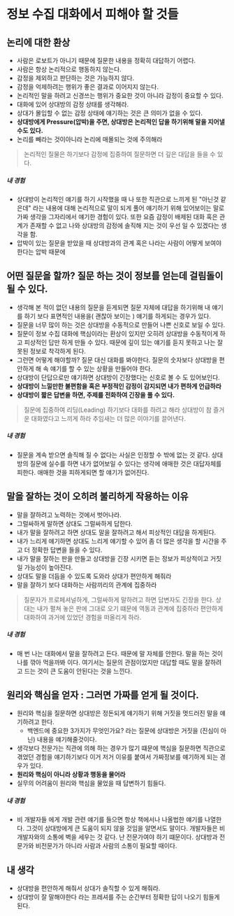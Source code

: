 
# 정보 수집 대화에서 피해야 할 것들

## 논리에 대한 환상
- 사람은 로보트가 아니기 때문에 질문한 내용을 정확히 대답하기 어렵다.
- 사람은 항상 논리적으로 행동하지 않는다.
- 감정을 제외하고 판단하는 것은 가능하지 않다.
- 감정을 억제하려는 행위가 좋은 결과로 이어지지 않는다.
- 논리적인 말을 하려고 신경쓰는 행위가 중요한 것이 아니라 감정이 중요할 수 있다.
- 대화에 있어 상대방의 감정 상태를 생각해라.
- 상대가 몰입할 수 없는 감정 상태에 얘기하는 것은 큰 의미가 없을 수 있다.
- **상대방에게 Pressure(압박)을 주면, 상대방은 논리적인 답을 하기위해 말을 지어낼 수도 있다.**
- 논리를 빼라는 것이아니라 논리에 매몰되는 것에 주의해라

> 논리적인 질물은 하기보다 감정에 집중하여 질문하면 더 깊은 대답을 들을 수 있다.


##### 내 경험
- 상대방이 논리적인 얘기를 하기 시작했을 때 나 또한 직관으로 느끼게 된 "아닌것 같은데" 라는 내용에 대해 논리적으로 말이 되게 풀어 얘기하기 위해 있어보이는 말로 가짜 생각을 그자리에서 얘기한 경험이 있다. 또한 요즘 감정이 배제된 대화 혹은 관계가 존재할 수 없고 나와 상대방의 감정에 솔직해 지는 것이 우선 일 수 있겠다는 생각을 함.
- 압박이 있는 질문을 받았을 때 상대방과의 관계 혹은 나라는 사람이 어떻게 보여야 한다는 압박 때문에


## 어떤 질문을 할까? 질문 하는 것이 정보를 얻는데 걸림돌이 될 수 있다.

- 생각해 본 적이 없던 내용의 질문을 듣게되면 질문 자체에 대답을 하기위해 내 얘기를 하기 보다 표면적인 내용을( 괜찮아 보이는 ) 얘기를 하게되는 경우가 있다.
- 질문을 너무 많이 하는 것은 상대방을 수동적으로 만들어 나쁜 신호로 보일 수 있다.
- 질문이 정보 수집 대화에 핵심이라는 환상이 있지만 오히려 상대방을 수동적이게 하고 피상적인 답만 하게 만들 수 있다. 때문에 깊이 있는 얘기를 듣지 못하고 나는 잘못된 정보로 착각하게 된다.
- 그런면 어떻게 해야할까? 질문 대신 대화를 봐야한다. 질문의 숫자보다 상대방을 편안하게 해 속 얘기를 할 수 있는 상황을 만들어야 한다.
- 상대방이 단답으로만 얘기하면 상대방이 긴장했다는 신호로 볼 수 도 있어보인다.
- **상대방이 느낄만한 불편함을 혹은 부정적인 감정이 감지되면 내가 편하게 언급하라**
- **상대방이 짧은 답변을 하면, 주제를 전화하여 긴장을 풀 수 있다.**
 
> 질문에 집중하여 리딩(Leading) 하기보다 대화를 하려고 해라 상대방이 참 즐거운 대화였다고 느끼게 하라 추임새는 더 많은 이야기를 끌어낸다.

##### 내 경험
- 질문을 계속 받으면 솔직해 질 수 없다는 사실은 인정할 수 밖에 없는 것 같다. 상대방의 질문에 실수를 하면 내가 없어보일 수 있다는 생각에 애매한 것은 대답자체를 피한다. 애매한 것을 피하게되면 할 얘기가 없어진다.



## 말을 잘하는 것이 오히려 불리하게 작용하는 이유
- 말을 잘하려고 노력하는 것에서 벗어나라.
- 그럴싸하게 말하면 상대도 그럴싸하게 답한다.
- 내가 말을 잘하려고 하면 상대도 말을 잘하려고 해서 피상적인 대답을 하게된다.
- 내가 느리게 얘기하면 상대도 느리게 얘기할 수 있어 좀 더 많은 생각을 할 시간을 주고 더 정확한 답변을 들을 수 있다.
- 내가 말을 잘하는 판을 만들고 상대방을 긴장 시키면 듣는 정보가 피상적이고 거짓일 가능성이 높아진다.
- 상대도 말을 더듬을 수 있도록 도와라 상대가 편안하게 해줘라
- 말을 잘하기 보다 대화하는 사람끼리의 관계에 집중하라

> 질문자가 프로페셔널하게, 그럴싸하게 말하려고 하면 답변자도 긴장을 한다. 상대는 내가 펼쳐 놓은 판에 그대로 오기 떄문에 역동과 관계에 집중하라 편안하게 대화하여 과거에 있었던 경험을 떠올리게 하라.

##### 내 경험
- 매 번 나는 대화에서 말을 잘하려고 든다. 때문에 말 자체를 안한다. 말을 하는 것이 나를 깎아 먹을까봐 이다. 여기서는 질문의 관점이었지만 대답할 때도 말을 잘하려고 드는 것이 큰 도움이 안된다는 것을 느낀다.

## 원리와 핵심을 얻자 : 그러면 가짜를 얻게 될 것이다.
- 원리와 핵심을 질문하면 상대방은 정돈되게 얘기하기 위해 거짓을 멋드러진 말을 얘기하려고 한다.
	- 백엔드에 중요한 3가지가 무엇인가요? 라는 질문에 상대방은 거짓을 (진심이 아닌) 내용을 얘기해줄것이다.
- 생각보다 전문가는 직관에 의해 하는 경우가 많기 떄문에 핵심을 질문하면 직관으로 겪었던 경험을 얘기하기보다 이거 저거 이유를 붙여서 가짜정보를 얘기하게 되는 경우가 있다.
- **원리와 핵심이 아니라 상황과 행동을 물어라**
- 실무의 어려움이 원리와 핵심을 물었을 때 답변하기 힘들다.

##### 내 경험
- 비 개발자들 에게 개발 관련 얘기를 들으면 항상 책에서나 나올법한 얘기를 나열한다. 그것이 상대방에게 큰 도움이 되지 않을 것임을 알면서도 말이다. 개발자들은 비개발자와의 소통에 벽을 세우는 것 같다. 난 전문가여야 하기 떄문이다. 상대방과 전문가와 비전문가가 아니라 사람과 사람의 소통이 필요할 때이다.


## 내 생각
- 상대방을 편안하게 해줘서 상대가 솔직할 수 있게 해줘라.
- 상대방이 잘 말해야한다 라는 프레셔를 주는 순간부터 정확한 답이 나오기 힘들게 된다.


